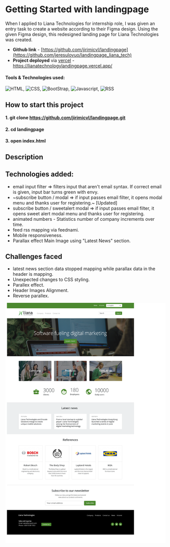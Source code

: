 # Getting Started with landingpage
When I applied to Liana Technologies for internship role, I was given an entry task to create a website according to their Figma design. Using the given Figma design, this redesigned landing page for Liana Technologies was created.

- **Github link** - [https://github.com/jirimicvl/landingpage](https://github.com/jeresulovuo/landingpage_liana_tech)
- **Project deployed** via <a href="https://lianatechnologylandingpage.vercel.app/">vercel</a> - https://lianatechnologylandingpage.vercel.app/

#### **Tools & Technologies** used:
![HTML](https://img.shields.io/badge/-HTML5-E34F26?style=flat-square&logo=html5&logoColor=white), ![CSS](https://img.shields.io/badge/CSS-239120?&style=flat-square&logo=css3&logoColor=white"), ![BootStrap](https://img.shields.io/badge/Bootstrap-563D7C?style=flat-square&logo=bootstrap&logoColor=white), ![Javascript](https://img.shields.io/badge/JavaScript-F7DF1E?style=flat-square&logo=javascript&logoColor=black), ![RSS](https://img.shields.io/badge/RSS-FFA500?style=flat-square&logo=rss&logoColor=white)

## How to start this project
#### 1. git clone https://github.com/jirimicvl/landingpage.git
#### 2. cd landingpage
#### 3. open index.html 

## Description

## Technologies added:
- email input filter => filters input that aren't email syntax. If correct email is given, input bar turns green with envy.
- ~subscribe button / modal => if input passes email filter, it opens modal menu and thanks user for registering.~ [Updated]
- subscribe button / sweetalert modal => if input passes email filter, it opens sweet alert modal menu and thanks user for registering.
- animated numbers - Statistics number of company increments over time.
- feed rss mapping via feednami.
- Mobile responsiveness.
- Parallax effect Main Image using "Latest News" section.
## Challenges faced
- latest news section data stopped mapping while parallax data in the header is mapping.
- Unexpected changes to CSS styling.
- Parallex effect.
- Header Images Alignment.
- Reverse parallex.

![Text Image text](assets/sample.png)
